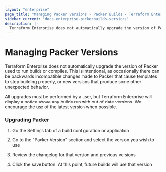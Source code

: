```yaml
---
layout: "enterprise"
page_title: "Managing Packer Versions - Packer Builds - Terraform Enterprise (legacy)"
sidebar_current: "docs-enterprise-packerbuilds-versions"
description: |-
  Terraform Enterprise does not automatically upgrade the version of Packer used to run builds or compiles.
---
```


# Managing Packer Versions

Terraform Enterprise does not automatically upgrade the version of Packer used
to run builds or compiles. This is intentional, as occasionally there can be
backwards incompatible changes made to Packer that cause templates to stop
building properly, or new versions that produce some other unexpected behavior.

All upgrades must be performed by a user, but Terraform Enterprise will display
a notice above any builds run with out of date versions. We encourage the use of
the latest version when possible.

### Upgrading Packer

1. Go the Settings tab of a build configuration or application

2. Go to the "Packer Version" section and select the version you wish to use

3. Review the changelog for that version and previous versions

4. Click the save button. At this point, future builds will use that version

